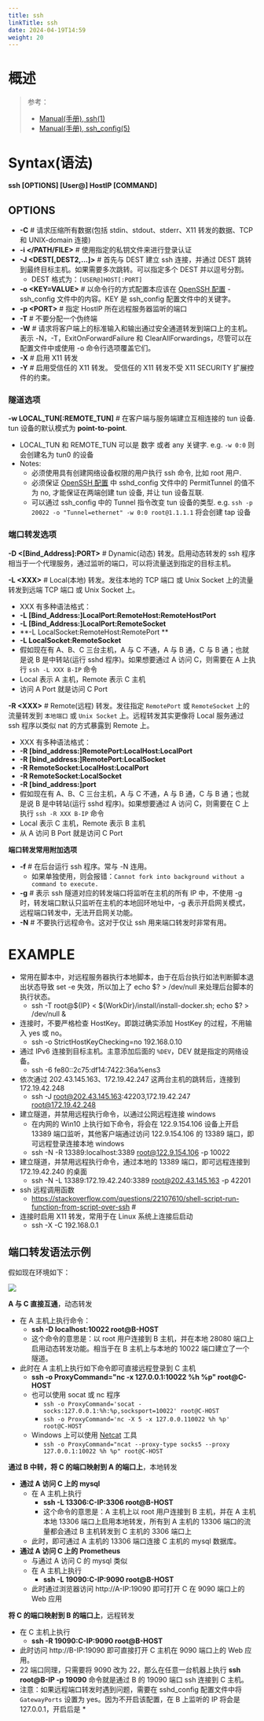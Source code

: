 ```yaml
---
title: ssh
linkTitle: ssh
date: 2024-04-19T14:59
weight: 20
---
```


# 概述

> 参考：
>
> - [Manual(手册), ssh(1)](https://man.openbsd.org/ssh)
> - [Manual(手册), ssh_config(5)](https://man.openbsd.org/ssh_config)


# Syntax(语法)

**ssh \[OPTIONS] \[User@] HostIP \[COMMAND]**

## OPTIONS

- **-C** # 请求压缩所有数据(包括 stdin、stdout、stderr、X11 转发的数据、TCP 和 UNIX-domain 连接)
- **-i \</PATH/FILE>** # 使用指定的私钥文件来进行登录认证
- **-J \<DEST\[,DEST2,...]>** # 首先与 DEST 建立 ssh 连接，并通过 DEST 跳转到最终目标主机。如果需要多次跳转。可以指定多个 DEST 并以逗号分割。
  - DEST 格式为：`[USER@]HOST[:PORT]`
- **-o \<KEY=VALUE>** # 以命令行的方式配置本应该在 [OpenSSH 配置](/docs/4.数据通信/Utility/OpenSSH/OpenSSH%20配置.md) - ssh_config 文件中的内容。KEY 是 ssh_config 配置文件中的关键字。
- **-p \<PORT>** # 指定 HostIP 所在远程服务器监听的端口
- **-T** # 不要分配一个伪终端
- **-W** # 请求将客户端上的标准输入和输出通过安全通道转发到端口上的主机。 表示 -N，-T，ExitOnForwardFailure 和 ClearAllForwardings，尽管可以在配置文件中或使用 -o 命令行选项覆盖它们。
- **-X** # 启用 X11 转发
- **-Y** # 启用受信任的 X11 转发。 受信任的 X11 转发不受 X11 SECURITY 扩展控件的约束。

### 隧道选项

**-w LOCAL_TUN\[:REMOTE_TUN]** # 在客户端与服务端建立互相连接的 tun 设备. tun 设备的默认模式为 **point-to-point**.

- LOCAL_TUN 和 REMOTE_TUN 可以是 数字 或者 any 关键字. e.g. `-w 0:0` 则会创建名为 tun0 的设备
- Notes:
  - 必须使用具有创建网络设备权限的用户执行 ssh 命令, 比如 root 用户.
  - 必须保证 [OpenSSH 配置](/docs/4.数据通信/Utility/OpenSSH/OpenSSH%20配置.md) 中 sshd_config 文件中的 PermitTunnel 的值不为 no, 才能保证在两端创建 tun 设备, 并让 tun 设备互联.
  - 可以通过 ssh_config 中的 Tunnel 指令改变 tun 设备的类型. e.g. `ssh -p 20022 -o "Tunnel=ethernet" -w 0:0 root@1.1.1.1` 将会创建 tap 设备

### 端口转发选项

**-D \<\[Bind_Address]:PORT>** # Dynamic(动态) 转发。启用动态转发的 ssh 程序相当于一个代理服务，通过监听的端口，可以将流量送到指定的目标主机。

**-L \<XXX>** # Local(本地) 转发。发往本地的 TCP 端口 或 Unix Socket 上的流量转发到远端 TCP 端口 或 Unix Socket 上。

- XXX 有多种语法格式：
- **-L \[Bind_Address:]LocalPort:RemoteHost:RemoteHostPort**
- **-L \[Bind_Address:]LocalPort:RemoteSocket**
- **-L LocalSocket:RemoteHost:RemotePort **
- **-L LocalSocket:RemoteSocket**
- 假如现在有 A、B、C 三台主机，A 与 C 不通，A 与 B 通，C 与 B 通；也就是说 B 是中转站(运行 sshd 程序)。如果想要通过 A 访问 C，则需要在 A 上执行 `ssh -L XXX B-IP` 命令
- Local 表示 A 主机，Remote 表示 C 主机
- 访问 A Port 就是访问 C Port

**-R \<XXX>** # Remote(远程) 转发。发往指定 `RemotePort` 或 `RemoteSocket` 上的流量转发到 `本地端口` 或 `Unix Socket` 上。远程转发其实更像将 Local 服务通过 ssh 程序以类似 nat 的方式暴露到 Remote 上。

- XXX 有多种语法格式：
- **-R \[bind_address:]RemotePort:LocalHost:LocalPort**
- **-R \[bind_address:]RemotePort:LocalSocket**
- **-R RemoteSocket:LocalHost:LocalPort**
- **-R RemoteSocket:LocalSocket**
- **-R \[bind_address:]port**
- 假如现在有 A、B、C 三台主机，A 与 C 不通，A 与 B 通，C 与 B 通；也就是说 B 是中转站(运行 sshd 程序)。如果想要通过 A 访问 C，则需要在 C 上执行 `ssh -R XXX B-IP` 命令
- Local 表示 C 主机，Remote 表示 B 主机
- 从 A 访问 B Port 就是访问 C Port

**端口转发常用附加选项**

- **-f** # 在后台运行 ssh 程序。常与 -N 连用。
  - 如果单独使用，则会报错：`Cannot fork into background without a command to execute.`
- **-g** # 表示 ssh 隧道对应的转发端口将监听在主机的所有 IP 中，不使用 -g 时，转发端口默认只监听在主机的本地回环地址中，-g 表示开启网关模式，远程端口转发中，无法开启网关功能。
- **-N** # 不要执行远程命令。这对于仅让 ssh 用来端口转发时非常有用。

# EXAMPLE

- 常用在脚本中，对远程服务器执行本地脚本，由于在后台执行如法判断脚本退出状态导致 set -e 失效，所以加上了 echo $? > /dev/null 来处理后台脚本的执行状态。
  - ssh -T root@${IP} < ${WorkDir}/install/install-docker.sh; echo $? > /dev/null &
- 连接时，不要严格检查 HostKey。即跳过确实添加 HostKey 的过程，不用输入 yes 或 no。
  - ssh -o StrictHostKeyChecking=no 192.168.0.10
- 通过 IPv6 连接到目标主机。主意添加后面的 `%DEV`，DEV 就是指定的网络设备。
  - ssh -6 fe80::2c75:df14:7422:36a%ens3
- 依次通过 202.43.145.163、172.19.42.247 这两台主机的跳转后，连接到 172.19.42.248
  - ssh -J root@202.43.145.163:42203,172.19.42.247 root@172.19.42.248
- 建立隧道，并禁用远程执行命令，以通过公网远程连接 windows
  - 在内网的 Win10 上执行如下命令，将会在 122.9.154.106 设备上开启 13389 端口监听，其他客户端通过访问 122.9.154.106 的 13389 端口，即可远程登录连接本地 windows
  - ssh -N -R 13389:localhost:3389 root@122.9.154.106 -p 10022
- 建立隧道，并禁用远程执行命令，通过本地的 13389 端口，即可远程连接到 172.19.42.240 的桌面
  - ssh -N -L 13389:172.19.42.240:3389 root@202.43.145.163 -p 42201
- ssh 远程调用函数
  - <https://stackoverflow.com/questions/22107610/shell-script-run-function-from-script-over-ssh> #
- 连接时启用 X11 转发，常用于在 Linux 系统上连接后启动
  - ssh -X -C 192.168.0.1

## 端口转发语法示例

假如现在环境如下：

![](https://notes-learning.oss-cn-beijing.aliyuncs.com/mzs2hg/1639031352911-319c0d47-4ef2-4aa2-ae0f-b0e3f77615d0.jpeg)

**A 与 C 直接互通**，动态转发

- 在 A 主机上执行命令：
  - **ssh -D localhost:10022 root@B-HOST**
  - 这个命令的意思是：以 root 用户连接到 B 主机，并在本地 28080 端口上启用动态转发功能。相当于在 B 主机上与本地的 10022 端口建立了一个隧道。
- 此时在 A 主机上执行如下命令即可直接远程登录到 C 主机
  - **ssh -o ProxyCommand="nc -x 127.0.0.1:10022 %h %p" root@C-HOST**
  - 也可以使用 socat 或 nc 程序
    - `ssh -o ProxyCommand='socat - socks:127.0.0.1:%h:%p,socksport=10022' root@C-HOST`
    - `ssh -o ProxyCommand='nc -X 5 -x 127.0.0.110022 %h %p' root@C-HOST`
  - Windows 上可以使用 [Netcat](/docs/4.数据通信/Utility/Netcat.md) 工具
    - `ssh -o ProxyCommand="ncat --proxy-type socks5 --proxy 127.0.0.1:10022 %h %p" root@C-HOST`

**通过 B 中转，将 C 的端口映射到 A 的端口上**，本地转发

- **通过 A 访问 C 上的 mysql**
  - 在 A 主机上执行
    - **ssh -L 13306:C-IP:3306 root@B-HOST**
    - 这个命令的意思是：A 主机上以 root 用户连接到 B 主机，并在 A 主机本地 13306 端口上启用本地转发，所有到 A 主机的 13306 端口的流量都会通过 B 主机转发到 C 主机的 3306 端口上
  - 此时，即可通过 A 主机的 13306 端口连接 C 主机的 mysql 数据库。
- **通过 A 访问 C 上的 Prometheus**
  - 与通过 A 访问 C 的 mysql 类似
  - 在 A 主机上执行
    - **ssh -L 19090:C-IP:9090 root@B-HOST**
  - 此时通过浏览器访问 http://A-IP:19090 即可打开 C 在 9090 端口上的 Web 应用

**将 C 的端口映射到 B 的端口上**，远程转发

- 在 C 主机上执行
  - **ssh -R 19090:C-IP:9090 root@B-HOST**
- 此时访问 http://B-IP:19090 即可直接打开 C 主机在 9090 端口上的 Web 应用。
- 22 端口同理，只需要将 9090 改为 22，那么在任意一台机器上执行 **ssh root@B-IP -p 19090** 命令就是通过 B 的 19090 端口 ssh 连接到 C 主机。
- 注意：如果远程端口转发时遇到问题，需要在 sshd_config 配置文件中将 `GatewayPorts` 设置为 yes。因为不开启该配置，在 B 上监听的 IP 将会是 127.0.0.1，开启后是 \*


